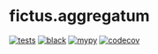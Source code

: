 # fictus.aggregatum

[![tests](https://github.com/adjavon/fictus.aggregatum/actions/workflows/tests.yaml/badge.svg)](https://github.com/adjavon/fictus.aggregatum/actions/workflows/tests.yaml)
[![black](https://github.com/adjavon/fictus.aggregatum/actions/workflows/black.yaml/badge.svg)](https://github.com/adjavon/fictus.aggregatum/actions/workflows/black.yaml)
[![mypy](https://github.com/adjavon/fictus.aggregatum/actions/workflows/mypy.yaml/badge.svg)](https://github.com/adjavon/fictus.aggregatum/actions/workflows/mypy.yaml)
[![codecov](https://codecov.io/gh/adjavon/fictus.aggregatum/branch/main/graph/badge.svg)](https://codecov.io/gh/adjavon/fictus.aggregatum)
